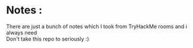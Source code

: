 # Notes :  
There are just a bunch of notes which I took from TryHackMe rooms and i always need   
Don't take this repo to seriously  :)

